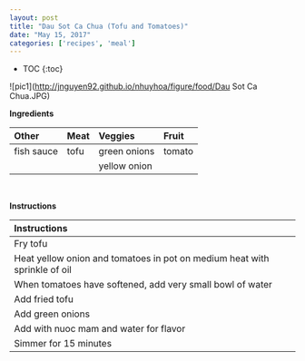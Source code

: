 ```yaml
---
layout: post
title: "Dau Sot Ca Chua (Tofu and Tomatoes)"
date: "May 15, 2017"
categories: ['recipes', 'meal']
---
```


* TOC
{:toc}



![pic1](http://jnguyen92.github.io/nhuyhoa/figure/food/Dau Sot Ca Chua.JPG)

**Ingredients**

<table class = "presenttab">
 <thead>
  <tr>
   <th style="text-align:left;"> Other </th>
   <th style="text-align:left;"> Meat </th>
   <th style="text-align:left;"> Veggies </th>
   <th style="text-align:left;"> Fruit </th>
  </tr>
 </thead>
<tbody>
  <tr>
   <td style="text-align:left;"> fish sauce </td>
   <td style="text-align:left;"> tofu </td>
   <td style="text-align:left;"> green onions </td>
   <td style="text-align:left;"> tomato </td>
  </tr>
  <tr>
   <td style="text-align:left;">  </td>
   <td style="text-align:left;">  </td>
   <td style="text-align:left;"> yellow onion </td>
   <td style="text-align:left;">  </td>
  </tr>
</tbody>
</table>

<br>

**Instructions**

<table class = "presenttabnoh">
 <thead>
  <tr>
   <th style="text-align:left;"> Instructions </th>
  </tr>
 </thead>
<tbody>
  <tr>
   <td style="text-align:left;"> Fry tofu </td>
  </tr>
  <tr>
   <td style="text-align:left;"> Heat yellow onion and tomatoes in pot on medium heat with sprinkle of oil </td>
  </tr>
  <tr>
   <td style="text-align:left;"> When tomatoes have softened, add very small bowl of water </td>
  </tr>
  <tr>
   <td style="text-align:left;"> Add fried tofu </td>
  </tr>
  <tr>
   <td style="text-align:left;"> Add green onions </td>
  </tr>
  <tr>
   <td style="text-align:left;"> Add with nuoc mam and water for flavor </td>
  </tr>
  <tr>
   <td style="text-align:left;"> Simmer for 15 minutes </td>
  </tr>
</tbody>
</table>

